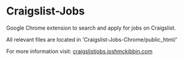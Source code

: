 Craigslist-Jobs
===============

Google Chrome extension to search and apply for jobs on Craigslist.

All relevant files are located in 'Craigslist-Jobs-Chrome/public_html/' 

For more information visit: <a href="http://craigslistjobs.joshmckibbin.com">craigslistjobs.joshmckibbin.com</a>
